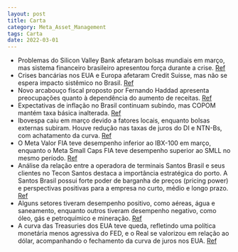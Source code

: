 ```yaml
---
layout: post
title: Carta
category: Meta_Asset_Management
tags: Carta
date: 2022-03-01
---
```


- Problemas do Silicon Valley Bank afetaram bolsas mundiais em março, mas sistema financeiro brasileiro apresentou força durante a crise.
<a href="#" onclick="search_on_pdf('Performance dos indicadores mundiais de bolsa entre 09/03 e 31/03: - Nasdaq: +8,7% - DAX: -0,2% -')">Ref</a>
- Crises bancárias nos EUA e Europa afetaram Credit Suisse, mas não se espera impacto sistêmico no Brasil.
<a href="#" onclick="search_on_pdf('No caso dos EUA, é pouco provável que tal crise no setor bancário seja sistêmica, como ocorreu em 2')">Ref</a>
- Novo arcabouço fiscal proposto por Fernando Haddad apresenta preocupações quanto à dependência do aumento de receitas.
<a href="#" onclick="search_on_pdf('que não; mas os primeiros sinais de que o próprio ministro reconhece de que precisa de R$ 150 bilhõ')">Ref</a>
- Expectativas de inflação no Brasil continuam subindo, mas COPOM mantém taxa básica inalterada.
<a href="#" onclick="search_on_pdf('expectativas para o IPCA, sucessivamente, não param de subir. Março não foi uma exceção: - Expecta')">Ref</a>
- Ibovespa caiu em março devido a fatores locais, enquanto bolsas externas subiram. Houve redução nas taxas de juros do DI e NTN-Bs, com achatamento da curva.
<a href="#" onclick="search_on_pdf('assustou os mercados. Todas as bolsas mundiais sofreram, em um primeiro momento, com a maior aversã')">Ref</a>
- O Meta Valor FIA teve desempenho inferior ao IBX-100 em março, enquanto o Meta Small Caps FIA teve desempenho superior ao SMLL no mesmo período.
<a href="#" onclick="search_on_pdf('e, negativo, para os segmentos de frigoríficos e tecnologia.  CARTEIRA META VALOR O Meta Valor FI')">Ref</a>
- Análise da relação entre a operadora de terminais Santos Brasil e seus clientes no Tecon Santos destaca a importância estratégica do porto. A Santos Brasil possui forte poder de barganha de preços (pricing power) e perspectivas positivas para a empresa no curto, médio e longo prazo.
<a href="#" onclick="search_on_pdf('consideramos a companhia um “porto seguro” de nosso portfólio, com forte crescimento de EBITDA nos ')">Ref</a>
- Alguns setores tiveram desempenho positivo, como aéreas, água e saneamento, enquanto outros tiveram desempenho negativo, como óleo, gás e petroquímico e mineração.
<a href="#" onclick="search_on_pdf('papéis puxados pelas expectativas de privatização. Cite-se Copasa (+18%) e Sanepar (+6%),  Menção ')">Ref</a>
- A curva das Treasuries dos EUA teve queda, refletindo uma política monetária menos agressiva do FED, e o Real se valorizou em relação ao dólar, acompanhando o fechamento da curva de juros nos EUA.
<a href="#" onclick="search_on_pdf('monetária menos agressiva do FED.   No mercado de câmbio, o Brasil seguiu, em março, a mesma tendên')">Ref</a>
